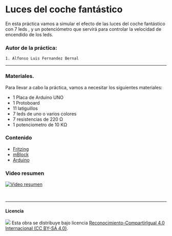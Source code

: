 # Luces del coche fantástico

En esta práctica vamos a simular el efecto de las luces del coche fantástico con 7 leds , y un potenciómetro que servirá para controlar la velocidad de encendido de los leds.

### Autor de la práctica:
    1. Alfonso Luis Fernandez Bernal

<hr>

### Materiales.

Para llevar a cabo la práctica, vamos a necesitar los siguientes materiales:

- 1 Placa de Arduino UNO
- 1 Protoboard
- 11 latiguillos
- 7 leds de uno o varios colores
- 7 resistencias de 220 Ω
- 1 potenciometro de 10 KΩ


### Contenido

- [Fritzing](Fritzing.fzz)
- [mBlock](mBlock.sb2)
- [Arduino](Arduino.ino)


### Video resumen

[![Video resumen](https://i.ytimg.com/vi_webp/E9FlpMp48qM/maxresdefault.webp)](https://youtu.be/fEuIdVsC-P4)



<br>


***

#### Licencia

<img src="http://i.creativecommons.org/l/by-sa/4.0/88x31.png" /> Esta obra se distribuye bajo licencia [Reconocimiento-CompartirIgual 4.0 Internacional (CC BY-SA 4.0)](https://creativecommons.org/licenses/by-sa/4.0/deed.es_ES).
